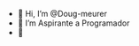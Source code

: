 - 👋 Hi, I’m @Doug-meurer
- 👀 I’m Aspirante a Programador
- :wine_glass: 

<!---
Doug-meurer/Doug-meurer is a ✨ special ✨ repository because its `README.md` (this file) appears on your GitHub profile.
You can click the Preview link to take a look at your changes.
--->
